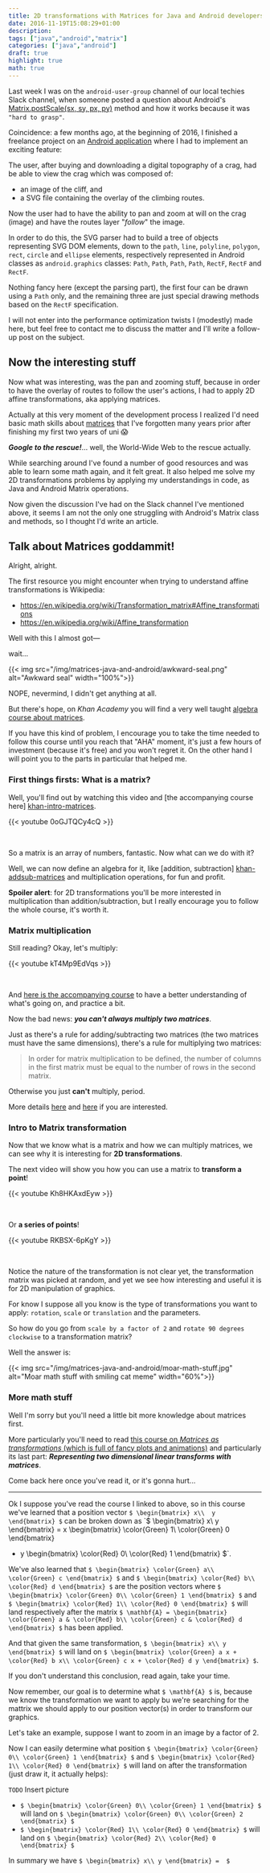 ```yaml
---
title: 2D transformations with Matrices for Java and Android developers
date: 2016-11-19T15:08:29+01:00
description:
tags: ["java","android","matrix"]
categories: ["java","android"]
draft: true
highlight: true
math: true
---
```


Last week I was on the `android-user-group` channel of our local techies Slack
channel, when someone posted a question about Android's
[Matrix.postScale(sx, sy, px, py)][Matrix.postScale] method and how it works
because it was `"hard to grasp"`.

Coincidence: a few months ago, at the beginning of 2016, I finished a freelance
project on an [Android application][climbing-away] where I had to implement
an exciting feature:

The user, after buying and downloading a digital topography of a crag, had
be able to view the crag which was composed of:

* an image of the cliff, and
* a SVG file containing the overlay of the climbing routes.

Now the user had to have the ability to pan and zoom at will on the crag (image)
and have the routes layer "*follow*" the image.

In order to do this, the SVG parser had to build a tree of objects representing
SVG DOM elements, down to the `path`, `line`, `polyline`, `polygon`, `rect`,
`circle` and `ellipse` elements, respectively represented in Android classes as
`android.graphics` classes: `Path`, `Path`, `Path`, `Path`, `RectF`, `RectF` and
`RectF`.

Nothing fancy here (except the parsing part), the first four can be drawn using
a `Path` only, and the remaining three are just special drawing methods based on
the `RectF` specification.

I will not enter into the performance optimization twists I (modestly) made
here, but feel free to contact me to discuss the matter and I'll write a
follow-up post on the subject.

## Now the interesting stuff

Now what was interesting, was the pan and zooming stuff, because in order to
have the overlay of routes to follow the user's actions, I had to apply 2D
affine transformations, aka applying matrices.

Actually at this very moment of the development process I realized I'd need
basic math skills about [matrices][matrix] that I've forgotten many years prior
after finishing my first two years of uni 😱

***Google to the rescue!***... well, the World-Wide Web to the rescue actually.

While searching around I've found a number of good resources and was able to
learn some math again, and it felt great. It also helped me solve my 2D
transformations problems by applying my understandings in code, as Java and
Android Matrix operations.

Now given the discussion I've had on the Slack channel I've mentioned above, it
seems I am not the only one struggling with Android's Matrix class and methods,
so I thought I'd write an article.

## Talk about Matrices goddammit!

Alright, alright.

The first resource you might encounter when trying to understand affine
transformations is Wikipedia:

* https://en.wikipedia.org/wiki/Transformation_matrix#Affine_transformations
* https://en.wikipedia.org/wiki/Affine_transformation

Well with this I almost got—  

wait...

{{< img src="/img/matrices-java-and-android/awkward-seal.png"
alt="Awkward seal" width="100%">}}

NOPE, nevermind, I didn't get anything at all.

But there's hope, on *Khan Academy* you will find a very well taught [algebra
course about matrices][khan-alg-matrices].

If you have this kind of problem, I encourage you to take the time needed to
follow this course until you reach that "AHA" moment, it's just a few hours of
investment (because it's free) and you won't regret it. On the other hand I will
point you to the parts in particular that helped me.

### First things firsts: What is a matrix?

Well, you'll find out by watching this video and [the accompanying course here]
[khan-intro-matrices].

{{< youtube 0oGJTQCy4cQ >}}

<br>

So a matrix is an array of numbers, fantastic. Now what can we do with it?

Well, we can now define an algebra for it, like [addition, subtraction]
[khan-addsub-matrices] and multiplication operations, for fun and profit.

**Spoiler alert**: for 2D transformations you'll be more interested in
multiplication than addition/subtraction, but I really encourage you to follow
the whole course, it's worth it.

### Matrix multiplication

Still reading? Okay, let's multiply:

{{< youtube kT4Mp9EdVqs >}}

<br>

And [here is the accompanying course][khan-mult-matrices] to have a better
understanding of what's going on, and practice a bit.

Now the bad news: ***you can't always multiply two matrices***.

Just as there's a rule for adding/subtracting two matrices (the two matrices
must have the same dimensions), there's a rule for multiplying two matrices:

> In order for matrix multiplication to be defined, the number of columns in
> the first matrix must be equal to the number of rows in the second matrix.

Otherwise you just **can't** multiply, period.

More details [here][khan-defined-vid] and [here][khan-defined-course] if you
are interested.

### Intro to Matrix transformation

Now that we know what is a matrix and how we can multiply matrices, we can see
why it is interesting for **2D transformations**.

The next video will show you how you can use a matrix to **transform a point**!

{{< youtube Kh8HKAxdEyw >}}

<br>

Or **a series of points**!

{{< youtube RKBSX-6pKgY >}}

<br>

Notice the nature of the transformation is not clear yet, the transformation
matrix was picked at random, and yet we see how interesting and useful it is
for 2D manipulation of graphics.

For know I suppose all you know is the type of transformations you want to
apply: `rotation`, `scale` or `translation` and the parameters.

So how do you go from `scale by a factor of 2` and `rotate 90 degrees clockwise`
to a transformation matrix?

Well the answer is:

{{< img src="/img/matrices-java-and-android/moar-math-stuff.jpg"
alt="Moar math stuff with smiling cat meme" width="60%">}}

### More math stuff

Well I'm sorry but you'll need a little bit more knowledge about matrices first.

More particularly you'll need to read [this course on *Matrices as
transformations* (which is full of fancy plots and
animations)][khan-matrices-transform] and particularly its last part: ***Representing two dimensional
linear transforms with matrices***.

Come back here once you've read it, or it's gonna hurt...

---

Ok I suppose you've read the course I linked to above, so in this course we've
learned that a position vector `$ \begin{bmatrix} x\\  y \end{bmatrix} $` can be
broken down as `$
\begin{bmatrix}
x\\
y
\end{bmatrix}
= x \begin{bmatrix}
\color{Green} 1\\
\color{Green} 0
\end{bmatrix}
+ y \begin{bmatrix}
\color{Red} 0\\
\color{Red} 1
\end{bmatrix} $`.

We've also learned that
`$ \begin{bmatrix} \color{Green} a\\ \color{Green} c \end{bmatrix} $`
and `$ \begin{bmatrix} \color{Red} b\\ \color{Red} d \end{bmatrix} $` are the
position vectors where
`$ \begin{bmatrix} \color{Green} 0\\ \color{Green} 1 \end{bmatrix} $`
and `$ \begin{bmatrix} \color{Red} 1\\ \color{Red} 0 \end{bmatrix} $` will
land respectively after the matrix
`$ \mathbf{A} = \begin{bmatrix} \color{Green} a & \color{Red} b\\
\color{Green} c & \color{Red} d \end{bmatrix} $`
has been applied.

And that given the same transformation,
`$ \begin{bmatrix} x\\ y \end{bmatrix} $` will land on
`$ \begin{bmatrix} \color{Green} a x + \color{Red} b x\\ \color{Green} c x + \color{Red} d y \end{bmatrix} $`.

If you don't understand this conclusion, read again, take your time.

Now remember, our goal is to determine what `$ \mathbf{A} $` is, because we
know the transformation we want to apply bu we're searching for the mattrix we
should apply to our position vector(s) in order to transform our graphics.

Let's take an example, suppose I want to zoom in an image by a factor of 2.

Now I can easily determine what position
`$ \begin{bmatrix} \color{Green} 0\\ \color{Green} 1 \end{bmatrix} $`
and `$ \begin{bmatrix} \color{Red} 1\\ \color{Red} 0 \end{bmatrix} $` will
land on after the transformation (just draw it, it actually helps):

`TODO` Insert picture

* `$ \begin{bmatrix} \color{Green} 0\\ \color{Green} 1 \end{bmatrix} $` will
  land on
  `$ \begin{bmatrix} \color{Green} 0\\ \color{Green} 2 \end{bmatrix} $`
* `$ \begin{bmatrix} \color{Red} 1\\ \color{Red} 0 \end{bmatrix} $` will
  land on
  `$ \begin{bmatrix} \color{Red} 2\\ \color{Red} 0 \end{bmatrix} $`

In summary we have
`$ \begin{bmatrix} x\\ y \end{bmatrix} =  $`

[Matrix.postScale]: https://developer.android.com/reference/android/graphics/Matrix.html#postScale(float,%20float,%20float,%20float)
[climbing-away]: https://play.google.com/store/apps/details?id=fr.climbingaway
[matrix]: https://en.wikipedia.org/wiki/Matrix_(mathematics)
[khan-alg-matrices]: https://www.khanacademy.org/math/algebra-home/alg-matrices
[khan-intro-matrices]: https://www.khanacademy.org/math/algebra-home/alg-matrices/alg-intro-to-matrices/a/intro-to-matrices
[khan-addsub-matrices]: https://www.khanacademy.org/bigbingo_redirect?continue=https%3A%2F%2Fwww.khanacademy.org%2Fmath%2Falgebra-home%2Falg-matrices%2Falg-adding-and-subtracting-matrices%2Fv%2Fmatrix-addition-and-subtraction-1&conversion_ids=condensed_tutorial_title_click
[khan-mult-matrices]: https://www.khanacademy.org/math/algebra-home/alg-matrices/alg-multiplying-matrices-by-matrices/a/multiplying-matrices
[khan-defined-vid]: https://www.khanacademy.org/math/algebra-home/alg-matrices/alg-properties-of-matrix-multiplication/v/defined-and-undefined-matrix-operations
[khan-defined-course]: https://www.khanacademy.org/math/algebra-home/alg-matrices/alg-properties-of-matrix-multiplication/a/matrix-multiplication-dimensions
[khan-matrices-transform]: https://www.khanacademy.org/math/algebra-home/alg-matrices/alg-matrices-as-transformations/a/matrices-as-transformations
